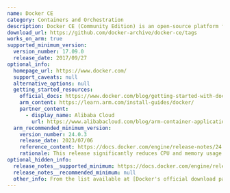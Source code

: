 ```yaml
---
name: Docker CE
category: Containers and Orchestration
description: Docker CE (Community Edition) is an open-source platform for developing, shipping, and running applications in containers.
download_url: https://github.com/docker-archive/docker-ce/tags
works_on_arm: true
supported_minimum_version:
  version_number: 17.09.0
  release_date: 2017/09/27
optional_info:
  homepage_url: https://www.docker.com/
  support_caveats: null
  alternative_options: null
  getting_started_resources:
    official_docs: https://www.docker.com/blog/getting-started-with-docker-for-arm-on-linux/
    arm_content: https://learn.arm.com/install-guides/docker/
    partner_content:
      - display_name: Alibaba Cloud
        url: https://www.alibabacloud.com/blog/arm-container-applications-accelerating-development-and-testing_595802
  arm_recommended_minimum_version:
    version_number: 24.0.3
    release_date: 2023/07/06
    reference_content: https://docs.docker.com/engine/release-notes/24.0/#2403
    rationale: This release significantly reduces CPU and memory usage when populating the debug section of GET/ info, improving performance during diagnostics. Packaging updates include Go 1.20.5, Docker Compose v2.19.1, and Buildx v0.11.1, ensuring runtime and build tool improvements.
optional_hidden_info:
  release_notes__supported_minimum: https://docs.docker.com/engine/release-notes/17.09/
  release_notes__recommended_minimum: null
  other_info: From the list available at [Docker's official download page](https://download.docker.com/linux/static/stable/aarch64/) for ARM64, it is clear that Docker CE 17.09.0 rolled out initial support for ARM64 architecture.
---
```

